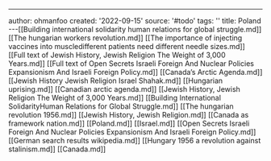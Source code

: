 ---
author: ohmanfoo
created: '2022-09-15'
source: '#todo'
tags: ''
title: Poland
---[[Building international solidarity human relations for global struggle.md]]
[[The hungarian workers revolution.md]]
[[The importance of injecting vaccines into muscledifferent patients need different needle sizes.md]]
[[Full text of Jewish History, Jewish Religion The Weight of 3,000 Years.md]]
[[Full text of Open Secrets Israeli Foreign And Nuclear Policies Expansionism And Israeli Foreign Policy.md]]
[[Canada’s Arctic Agenda.md]]
[[Jewish History Jewish Religion Israel Shahak.md]]
[[Hungarian uprising.md]]
[[Canadian arctic agenda.md]]
[[Jewish History, Jewish Religion The Weight of 3,000 Years.md]]
[[Building International SolidarityHuman Relations for Global Struggle.md]]
[[The hungarian revolution 1956.md]]
[[Jewish History, Jewish Religion.md]]
[[Canada as framework nation.md]]
[[Poland.md]]
[[Israel.md]]
[[Open Secrets Israeli Foreign And Nuclear Policies Expansionism And Israeli Foreign Policy.md]]
[[German search results wikipedia.md]]
[[Hungary 1956 a revolution against stalinism.md]]
[[Canada.md]]
